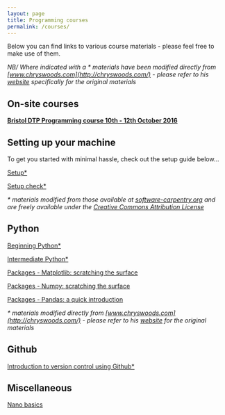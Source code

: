 ```yaml
---
layout: page
title: Programming courses
permalink: /courses/
---
```


Below you can find links to various course materials - please feel free to make use of them.

*NB/ Where indicated with a \* materials have been modified directly from [www.chryswoods.com](http://chryswoods.com/) - please refer to his [website](http://chryswoods.com/) specifically for the original materials*

## On-site courses 

<!--[**Bristol DTP Programming course 21st-23rd March 2016**](dtp_course_info_march2016)-->
[**Bristol DTP Programming course 10th - 12th October 2016**](dtp_course_info_october2016)

## Setting up your machine

To get you started with minimal hassle, check out the setup guide below...

[Setup\*](Setup/setup)

[Setup check\*](Setup_check/setup_check)

*\* materials modified from those available at [software-carpentry.org](http://software-carpentry.org/) and are freely available under the [Creative Commons Attribution License](https://creativecommons.org/licenses/by/4.0/)*

## Python

[Beginning Python\*](Beginners_python/README)

[Intermediate Python\*](Intermediate_python/README)

[Packages - Matplotlib: scratching the surface](PythonPackages_matplotlib/README_matplotlib)

[Packages - Numpy: scratching the surface](PythonPackages_numpy/README_numpy)

[Packages - Pandas: a quick introduction](PythonPackages_pandas/)

*\* materials modified directly from [www.chryswoods.com](http://chryswoods.com/) - please refer to his [website](http://chryswoods.com/) for the original materials*

## Github

[Introduction to version control using Github\*](Intro_github/README)

## Miscellaneous

[Nano basics](nano_basics/nano_basics)


